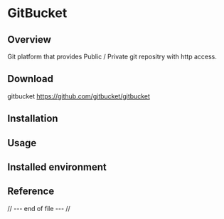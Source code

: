 GitBucket
====

Overview
-----
Git platform that provides Public / Private git repositry with http access.

Download
----- 

gitbucket
https://github.com/gitbucket/gitbucket

Installation
------ 


Usage
------ 


Installed environment
-----

Reference
-----

// --- end of file --- //